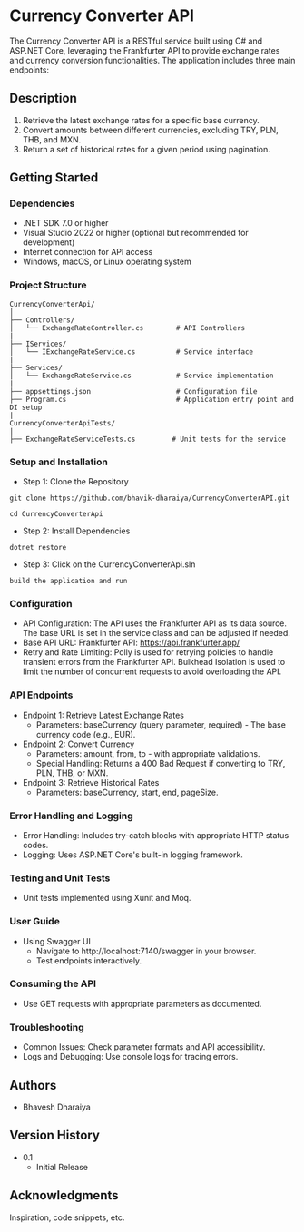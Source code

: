 # Currency Converter API
The Currency Converter API is a RESTful service built using C# and ASP.NET Core, leveraging the Frankfurter API to provide exchange rates and currency conversion functionalities. The application includes three main endpoints:

## Description
1.	Retrieve the latest exchange rates for a specific base currency.
2.	Convert amounts between different currencies, excluding TRY, PLN, THB, and MXN.
3.	Return a set of historical rates for a given period using pagination.

## Getting Started

### Dependencies
* .NET SDK 7.0 or higher
* Visual Studio 2022 or higher (optional but recommended for development)
* Internet connection for API access
* Windows, macOS, or Linux operating system

### Project Structure
```
CurrencyConverterApi/
│
├── Controllers/
│   └── ExchangeRateController.cs        # API Controllers
|
├── IServices/
│   └── IExchangeRateService.cs          # Service interface
|
├── Services/
│   └── ExchangeRateService.cs           # Service implementation
|
├── appsettings.json                     # Configuration file
├── Program.cs                           # Application entry point and DI setup
|
CurrencyConverterApiTests/
|
├── ExchangeRateServiceTests.cs         # Unit tests for the service
```

### Setup and Installation
* Step 1: Clone the Repository
```
git clone https://github.com/bhavik-dharaiya/CurrencyConverterAPI.git
```

```
cd CurrencyConverterApi
```

* Step 2: Install Dependencies
```
dotnet restore
```

* Step 3: Click on the CurrencyConverterApi.sln
```
build the application and run
```

### Configuration
* API Configuration: The API uses the Frankfurter API as its data source. The base URL is set in the service class and can be adjusted if needed.
* Base API URL: Frankfurter API: https://api.frankfurter.app/
* Retry and Rate Limiting: Polly is used for retrying policies to handle transient errors from the Frankfurter API. Bulkhead Isolation is used to limit the number of concurrent requests to avoid overloading the API.

### API Endpoints
* Endpoint 1: Retrieve Latest Exchange Rates
   * Parameters: baseCurrency (query parameter, required) - The base currency code (e.g., EUR).
* Endpoint 2: Convert Currency
   * Parameters: amount, from, to - with appropriate validations.
   * Special Handling: Returns a 400 Bad Request if converting to TRY, PLN, THB, or MXN.
* Endpoint 3: Retrieve Historical Rates
   * Parameters: baseCurrency, start, end, pageSize.

### Error Handling and Logging
* Error Handling: Includes try-catch blocks with appropriate HTTP status codes.
* Logging: Uses ASP.NET Core's built-in logging framework.

### Testing and Unit Tests
* Unit tests implemented using Xunit and Moq.

### User Guide
* Using Swagger UI
  * Navigate to http://localhost:7140/swagger in your browser.
  * Test endpoints interactively.

### Consuming the API
* Use GET requests with appropriate parameters as documented.

### Troubleshooting
* Common Issues: Check parameter formats and API accessibility.
* Logs and Debugging: Use console logs for tracing errors.

## Authors
* Bhavesh Dharaiya

## Version History
* 0.1
    * Initial Release

## Acknowledgments
Inspiration, code snippets, etc.
